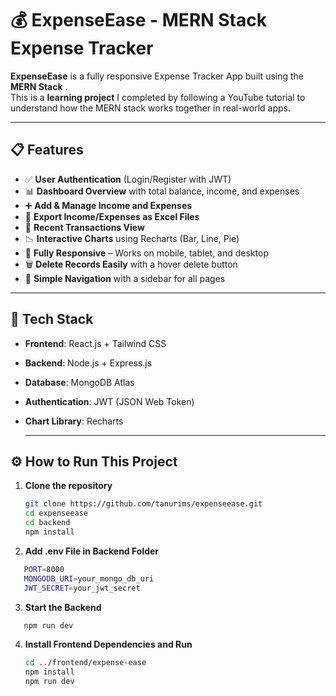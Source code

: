 # 💰 ExpenseEase - MERN Stack Expense Tracker
**ExpenseEase** is a fully responsive Expense Tracker App built using the **MERN Stack** .  
This is a **learning project** I completed by following a YouTube tutorial to understand how the MERN stack works together in real-world apps.

---

## 📋 Features

- ✅ **User Authentication** (Login/Register with JWT)
- 📊 **Dashboard Overview** with total balance, income, and expenses
- ➕ **Add & Manage Income and Expenses**
- 📁 **Export Income/Expenses as Excel Files**
- 📅 **Recent Transactions View**
- 📉 **Interactive Charts** using Recharts (Bar, Line, Pie)
- 📱 **Fully Responsive** – Works on mobile, tablet, and desktop
- 🗑️ **Delete Records Easily** with a hover delete button
- 🧭 **Simple Navigation** with a sidebar for all pages

---

## 🚀 Tech Stack
- **Frontend**: React.js + Tailwind CSS
- **Backend**: Node.js + Express.js
- **Database**: MongoDB Atlas
- **Authentication**: JWT (JSON Web Token)
- **Chart Library**: Recharts

  ---

## ⚙️ How to Run This Project

1. **Clone the repository**
   ```bash
   git clone https://github.com/tanurims/expenseease.git
   cd expenseease
   cd backend
   npm install
   ```

2. **Add .env File in Backend Folder**
```bash
   PORT=8000
   MONGODB_URI=your_mongo_db_uri
   JWT_SECRET=your_jwt_secret
   ```
3. **Start the Backend**
```bash
   npm run dev
```

4. **Install Frontend Dependencies and Run**
   ```bash
   cd ../frontend/expense-ease
   npm install
   npm run dev
   ```


